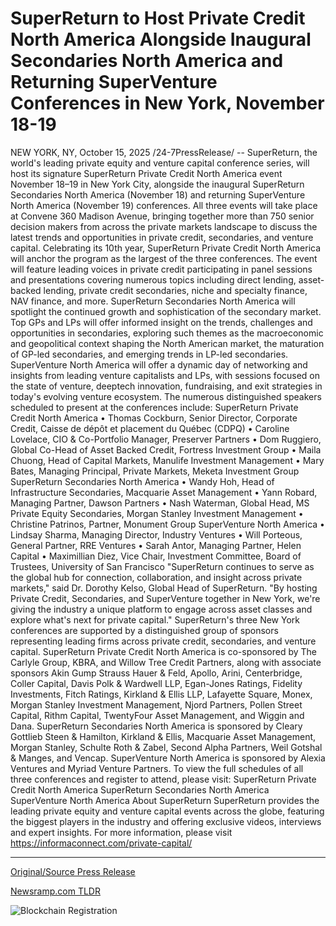 # SuperReturn to Host Private Credit North America Alongside Inaugural Secondaries North America and Returning SuperVenture Conferences in New York, November 18-19

NEW YORK, NY, October 15, 2025 /24-7PressRelease/ -- SuperReturn, the world's leading private equity and venture capital conference series, will host its signature SuperReturn Private Credit North America event November 18–19 in New York City, alongside the inaugural SuperReturn Secondaries North America (November 18) and returning SuperVenture North America (November 19) conferences.  All three events will take place at Convene 360 Madison Avenue, bringing together more than 750 senior decision makers from across the private markets landscape to discuss the latest trends and opportunities in private credit, secondaries, and venture capital.  Celebrating its 10th year, SuperReturn Private Credit North America will anchor the program as the largest of the three conferences. The event will feature leading voices in private credit participating in panel sessions and presentations covering numerous topics including direct lending, asset-backed lending, private credit secondaries, niche and specialty finance, NAV finance, and more.  SuperReturn Secondaries North America will spotlight the continued growth and sophistication of the secondary market. Top GPs and LPs will offer informed insight on the trends, challenges and opportunities in secondaries, exploring such themes as the macroeconomic and geopolitical context shaping the North American market, the maturation of GP-led secondaries, and emerging trends in LP-led secondaries.  SuperVenture North America will offer a dynamic day of networking and insights from leading venture capitalists and LPs, with sessions focused on the state of venture, deeptech innovation, fundraising, and exit strategies in today's evolving venture ecosystem.  The numerous distinguished speakers scheduled to present at the conferences include:  SuperReturn Private Credit North America • Thomas Cockburn, Senior Director, Corporate Credit, Caisse de dépôt et placement du Québec (CDPQ) • Caroline Lovelace, CIO & Co-Portfolio Manager, Preserver Partners • Dom Ruggiero, Global Co-Head of Asset Backed Credit, Fortress Investment Group • Maila Chuong, Head of Capital Markets, Manulife Investment Management • Mary Bates, Managing Principal, Private Markets, Meketa Investment Group  SuperReturn Secondaries North America • Wandy Hoh, Head of Infrastructure Secondaries, Macquarie Asset Management • Yann Robard, Managing Partner, Dawson Partners • Nash Waterman, Global Head, MS Private Equity Secondaries, Morgan Stanley Investment Management • Christine Patrinos, Partner, Monument Group  SuperVenture North America • Lindsay Sharma, Managing Director, Industry Ventures • Will Porteous, General Partner, RRE Ventures • Sarah Antor, Managing Partner, Helen Capital • Maximillian Diez, Vice Chair, Investment Committee, Board of Trustees, University of San Francisco   "SuperReturn continues to serve as the global hub for connection, collaboration, and insight across private markets," said Dr. Dorothy Kelso, Global Head of SuperReturn. "By hosting Private Credit, Secondaries, and SuperVenture together in New York, we're giving the industry a unique platform to engage across asset classes and explore what's next for private capital."  SuperReturn's three New York conferences are supported by a distinguished group of sponsors representing leading firms across private credit, secondaries, and venture capital.   SuperReturn Private Credit North America is co-sponsored by The Carlyle Group, KBRA, and Willow Tree Credit Partners, along with associate sponsors Akin Gump Strauss Hauer & Feld, Apollo, Arini, Centerbridge, Coller Capital, Davis Polk & Wardwell LLP, Egan-Jones Ratings, Fidelity Investments, Fitch Ratings, Kirkland & Ellis LLP, Lafayette Square, Monex, Morgan Stanley Investment Management, Njord Partners, Pollen Street Capital, Rithm Capital, TwentyFour Asset Management, and Wiggin and Dana.  SuperReturn Secondaries North America is sponsored by Cleary Gottlieb Steen & Hamilton, Kirkland & Ellis, Macquarie Asset Management, Morgan Stanley, Schulte Roth & Zabel, Second Alpha Partners, Weil Gotshal & Manges, and Vencap.  SuperVenture North America is sponsored by Alexia Ventures and Myriad Venture Partners.  To view the full schedules of all three conferences and register to attend, please visit: SuperReturn Private Credit North America SuperReturn Secondaries North America SuperVenture North America  About SuperReturn SuperReturn provides the leading private equity and venture capital events across the globe, featuring the biggest players in the industry and offering exclusive videos, interviews and expert insights. For more information, please visit https://informaconnect.com/private-capital/ 

---

[Original/Source Press Release](https://www.24-7pressrelease.com/press-release/527682/superreturn-to-host-private-credit-north-america-alongside-inaugural-secondaries-north-america-and-returning-superventure-conferences-in-new-york-november-18-19)
                    

[Newsramp.com TLDR](https://newsramp.com/curated-news/superreturn-hosts-triple-private-markets-summit-in-nyc/8a08d7e47979a30aec0d6ca3dc3932b2) 

 

 



![Blockchain Registration](https://cdn.newsramp.app/24-7PressRelease/qrcode/2510/15/beanb6w1.webp)